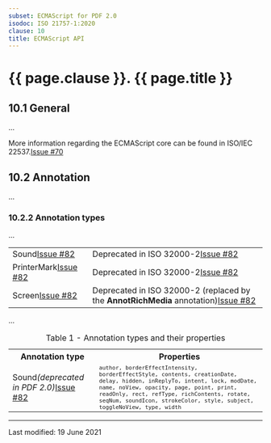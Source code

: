 ```yaml
---
subset: ECMAScript for PDF 2.0
isodoc: ISO 21757-1:2020
clause: 10
title: ECMAScript API
---
```


<div class="isostyle">


<h1>{{ page.clause }}. {{ page.title }}</h1>

<h2 id="10.1">10.1 General</h2>

<p>...</p>

<p>
<span class="deleted-text">More information regarding the ECMAScript core can be found in ISO/IEC 22537.<span class="deleted-tooltiptext"><a href="https://github.com/pdf-association/pdf-issues/issues/70" target="_blank">Issue #70</a></span></span>
</p>

<h2 id="H10.2">10.2 Annotation</h2>

<p>...</p>

<h3 id="H10.2.2">10.2.2 Annotation types</h3>

<p>...</p>

<table style="border: none;">
<tr style="border: none;">
	<td><span class="new-text">Sound<span class="new-tooltiptext"><a href="https://github.com/pdf-association/pdf-issues/issues/82" target="_blank">Issue #82</a></span></span></td>
	<td><span class="new-text">Deprecated in ISO 32000-2<span class="new-tooltiptext"><a href="https://github.com/pdf-association/pdf-issues/issues/82" target="_blank">Issue #82</a></span></span></td>
</tr>
<tr style="border: none;">
	<td><span class="deleted-text">PrinterMark<span class="deleted-tooltiptext"><a href="https://github.com/pdf-association/pdf-issues/issues/82" target="_blank">Issue #82</a></span></span></td>
	<td><span class="deleted-text">Deprecated in ISO 32000-2<span class="deleted-tooltiptext"><a href="https://github.com/pdf-association/pdf-issues/issues/82" target="_blank">Issue #82</a></span></span></td>
</tr>
<tr style="border: none;">
	<td><span class="deleted-text">Screen<span class="deleted-tooltiptext"><a href="https://github.com/pdf-association/pdf-issues/issues/82" target="_blank">Issue #82</a></span></span></td>
	<td><span class="deleted-text">Deprecated in ISO 32000-2 (replaced by the <b>AnnotRichMedia</b> annotation)<span class="deleted-tooltiptext"><a href="https://github.com/pdf-association/pdf-issues/issues/82" target="_blank">Issue #82</a></span></span></td>
</tr>
</table>

<p>...</p>

<table>
  <caption id="Table1">Table 1 - Annotation types and their properties</caption>
  <tr>
    <th>Annotation type</th>
    <th>Properties</th>
  </tr>
  <tr>
    <td>Sound<span class="new-text"><i>(deprecated in PDF 2.0)</i><span class="new-tooltiptext"><a href="https://github.com/pdf-association/pdf-issues/issues/82" target="_blank">Issue #82</a></span></span></td>
    <td style="font-family: monospace; font-size: smaller;">author, borderEffectIntensity, borderEffectStyle, contents, creationDate, delay, hidden, inReplyTo, intent, lock, modDate, name, noView, opacity, page, point, print, readOnly, rect, refType, richContents, rotate, seqNum, soundIcon, strokeColor, style, subject, toggleNoView, type, width</td>
  </tr>
</table>

</div>


<hr>
<p class="footnote">Last modified: 19 June 2021</p>
